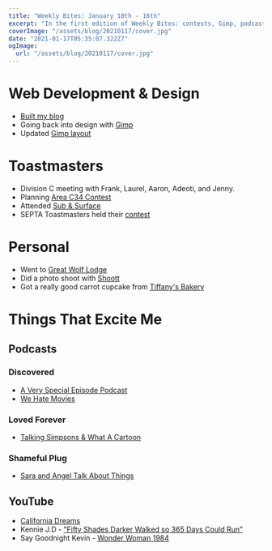 ```yaml
---
title: "Weekly Bites: January 10th - 16th"
excerpt: "In the first edition of Weekly Bites: contests, Gimp, podcasts, and water parks"
coverImage: "/assets/blog/20210117/cover.jpg"
date: "2021-01-17T05:35:07.322Z7"
ogImage:
  url: "/assets/blog/20210117/cover.jpg"
---
```


# Web Development & Design

- [Built my blog](http://www.angelyoung.me)
- Going back into design with [Gimp](https://www.gimp.org/)
- Updated [Gimp layout](https://github.com/Diolinux/PhotoGIMP)

# Toastmasters

- Division C meeting with Frank, Laurel, Aaron, Adeoti, and Jenny.
- Planning [Area C34 Contest](https://www.eventbrite.com/e/area-c34-international-and-table-topics-contest-tickets-136521203595)
- Attended [Sub & Surface](https://2886.toastmastersclubs.org)
- SEPTA Toastmasters held their [contest](https://septa.toastmastersclubs.org/https___septa.html)

# Personal

- Went to [Great Wolf Lodge](https://www.greatwolf.com/poconos)
- Did a photo shoot with [Shoott](https://www.shoott.com/)
- Got a really good carrot cupcake from [Tiffany's Bakery](https://www.tiffanysbakeryphilly.com)

# Things That Excite Me

## Podcasts

### Discovered

- [A Very Special Episode Podcast](http://www.averyspecialepisodepodcast.com/)
- [We Hate Movies](https://www.headgum.com/we-hate-movies)

### Loved Forever

- [Talking Simpsons & What A Cartoon](https://twitter.com/TalkSimpsonsPod)

### Shameful Plug

- [Sara and Angel Talk About Things](https://www.anchor.fm/saraandangel)

## YouTube

- [California Dreams](https://youtube.com/playlist?list=PLF1E4382FF1514B73)
- Kennie J.D - ["Fifty Shades Darker Walked so 365 Days Could Run"](https://youtu.be/XAkQJ7bnScE)
- Say Goodnight Kevin - [Wonder Woman 1984](https://youtu.be/NRYkP3Ye8BU)
